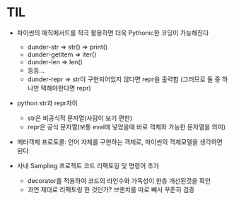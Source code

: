 # TIL

- 파이썬의 매직메서드를 적극 활용하면 더욱 Pythonic한 코딩이 가능해진다
    - dunder-str => str() => print()
    - dunder-getitem => iter()
    - dunder-len => len()
    - 등등...
    - dunder-repr => str이 구현되어있지 않다면 repr을 출력함 (그러므로 둘 중 하나만 택해야한다면 repr)

- python str과 repr차이
    - str은 비공식적 문자열(사람이 보기 편한)
    - repr은 공식 문자열(보통 eval에 넣었을때 바로 객체화 가능한 문자열을 의미)

- 메타객체 프로토콜: 언어 자체를 구현하는 객체로, 파이썬의 객체모델을 생각하면 된다

- 사내 Sampling 프로젝트 코드 리팩토링 및 명령어 추가
    - decorator를 적용하여 코드의 라인수와 가독성이 한층 개선된것을 확인
    - 과연 제대로 리팩토링 한 것인가? 브랜치를 따로 빼서 꾸준히 검증

